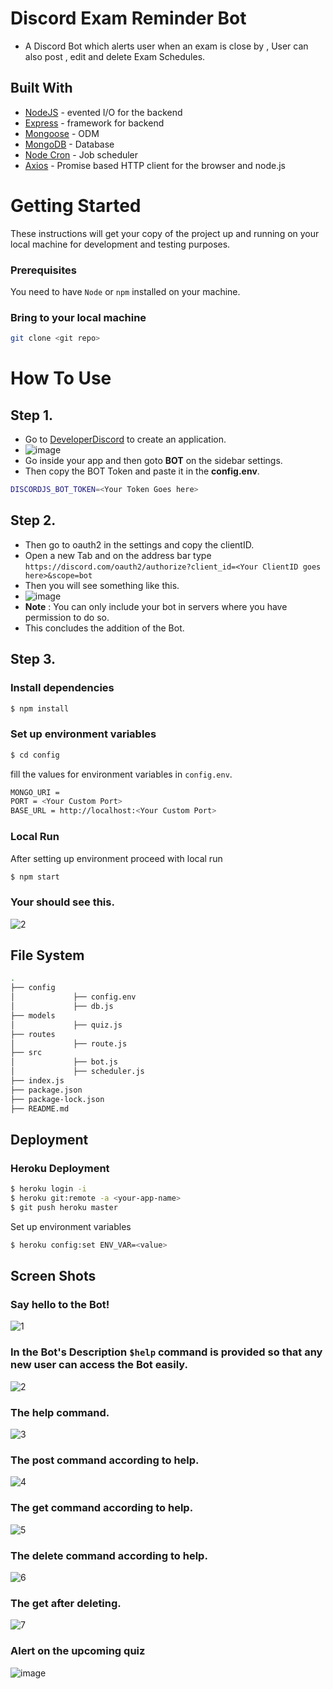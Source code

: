 # Discord Exam Reminder Bot
* A Discord Bot which alerts user when an exam is close by , User can also post , edit and delete Exam Schedules.

## Built With
* [NodeJS](https://nodejs.org/en/docs/) -  evented I/O for the backend
* [Express](https://expressjs.com/) - framework for backend
* [Mongoose](https://mongoosejs.com/) - ODM
* [MongoDB](https://www.mongodb.com/) - Database
* [Node Cron](https://www.npmjs.com/package/node-cron) - Job scheduler
* [Axios](https://www.npmjs.com/package/axios) - Promise based HTTP client for the browser and node.js

# Getting Started
These instructions will get your copy of the project up and running on your local machine for development and testing purposes.
### Prerequisites
You need to have `Node` or `npm` installed on your machine.

### Bring to your local machine
```sh
git clone <git repo>
```

# How To Use
## Step 1.
* Go to [DeveloperDiscord](https://discord.com/developers/applications) to create an application.
* ![image](https://user-images.githubusercontent.com/56430190/124389125-6a1f2b00-dd03-11eb-9f87-5ee200c9b17d.png)
* Go inside your app and then goto **BOT** on the sidebar settings.
* Then copy the BOT Token and paste it in the **config.env**.
```sh
DISCORDJS_BOT_TOKEN=<Your Token Goes here>
```

## Step 2.
* Then go to oauth2 in the settings and copy the clientID.
* Open a new Tab and on the address bar type `https://discord.com/oauth2/authorize?client_id=<Your ClientID goes here>&scope=bot`
* Then you will see something like this.
* ![image](https://user-images.githubusercontent.com/56430190/124389565-5f659580-dd05-11eb-9ffb-05ba99358475.png)
* **Note** : You can only include your bot in servers where you have permission to do so.
* This concludes the addition of the Bot.

## Step 3.
### Install dependencies 
```sh
$ npm install
```
### Set up environment variables 
```sh
$ cd config
```
fill the values for environment variables in `config.env`.
```sh
MONGO_URI = 
PORT = <Your Custom Port>
BASE_URL = http://localhost:<Your Custom Port>
```
### Local Run
After setting up environment proceed with local run 
```sh
$ npm start
```
### Your should see this.
![2](https://user-images.githubusercontent.com/56430190/124385641-430d2d00-dcf4-11eb-8fe8-a08386763250.PNG)

## File System
```sh
.
├── config 
│             ├── config.env
│             ├── db.js
├── models                        
│             ├── quiz.js
├── routes                        
│             ├── route.js
├── src                        
│             ├── bot.js
│             ├── scheduler.js
├── index.js
├── package.json
├── package-lock.json
├── README.md

```

## Deployment

### Heroku Deployment
```sh
$ heroku login -i
$ heroku git:remote -a <your-app-name>
$ git push heroku master
```
Set up environment variables 
```sh
$ heroku config:set ENV_VAR=<value>
```

## Screen Shots

### Say hello to the Bot!
![1](https://user-images.githubusercontent.com/56430190/124385415-1efd1c00-dcf3-11eb-8b08-fd1fce35944b.PNG)
### In the Bot's Description `$help` command is provided so that any new user can access the Bot easily.
![2](https://user-images.githubusercontent.com/56430190/124385641-430d2d00-dcf4-11eb-8fe8-a08386763250.PNG)
### The help command.
![3](https://user-images.githubusercontent.com/56430190/124385642-443e5a00-dcf4-11eb-9ee4-5bae0ba27d11.PNG)
### The post command according to help.
![4](https://user-images.githubusercontent.com/56430190/124385643-44d6f080-dcf4-11eb-9f3f-23b802e2b637.PNG)
### The get command according to help.
![5](https://user-images.githubusercontent.com/56430190/124385644-456f8700-dcf4-11eb-81a4-1038fc6053e8.PNG)
### The delete command according to help.
![6](https://user-images.githubusercontent.com/56430190/124385646-46081d80-dcf4-11eb-810b-594c671976b7.PNG)
### The get after deleting.
![7](https://user-images.githubusercontent.com/56430190/124385648-46081d80-dcf4-11eb-8e30-90592512e25c.PNG)
### Alert on the upcoming quiz
![image](https://user-images.githubusercontent.com/56430190/124427267-ca0be500-dd88-11eb-9fff-52ace1343cd4.png)


